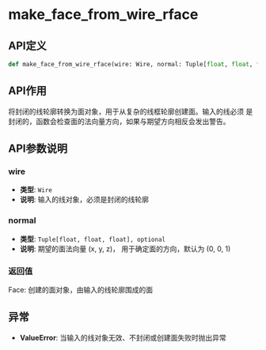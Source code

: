 # make_face_from_wire_rface

## API定义

```python
def make_face_from_wire_rface(wire: Wire, normal: Tuple[float, float, float] = (0, 0, 1)) -> Face
```

## API作用

将封闭的线轮廓转换为面对象，用于从复杂的线框轮廓创建面。输入的线必须
是封闭的，函数会检查面的法向量方向，如果与期望方向相反会发出警告。

## API参数说明

### wire

- **类型**: `Wire`
- **说明**: 输入的线对象，必须是封闭的线轮廓

### normal

- **类型**: `Tuple[float, float, float], optional`
- **说明**: 期望的面法向量 (x, y, z)， 用于确定面的方向，默认为 (0, 0, 1)

### 返回值

Face: 创建的面对象，由输入的线轮廓围成的面

## 异常

- **ValueError**: 当输入的线对象无效、不封闭或创建面失败时抛出异常
